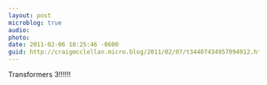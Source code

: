 ```yaml
---
layout: post
microblog: true
audio: 
photo: 
date: 2011-02-06 18:25:46 -0600
guid: http://craigmcclellan.micro.blog/2011/02/07/t34407434957094912.html
---
```

Transformers 3!!!!!!
